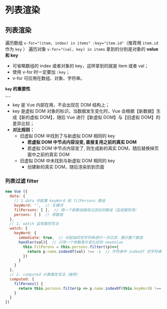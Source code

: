 # 列表渲染

## 列表渲染

遍历数组 `v-for="(item, index) in items" :key="item.id"`（推荐用 `item.id` 作为 `key` ）
遍历对象 `v-for="(val, key) in items` 拿到的分别是对象的 **value 和 key**

* 可省略数组的 index 或者对象的 key，这样拿到的就是 item 或者 val；
* 使用 v-for 时一定要加 `:key`；
* v-for 可应用在数组、对象、字符串。

**`key` 的重要性**

<img src="https://s2.loli.net/2024/06/14/JgR6iGxI9K2ZFMz.png" alt="key.png" style="zoom: 25%;" /> 


* key 是 Vue 内部在用，不会出现在 DOM 结构上；
* key 是虚拟 DOM 对象的标识，当数据发生变化时，Vue 会根据【新数据】生成【新的虚拟 DOM】，随后 Vue 进行【新虚拟 DOM】与【旧虚拟 DOM】的差异比较；
* **对比规则：**
  * 旧虚拟 DOM 中找到了与新虚拟 DOM 相同的 key
    * **若虚拟 DOM 中节点内容没变, 直接复用之前的真实 DOM**
    * 若虚拟 DOM 中节点内容变了, 则生成新的真实 DOM，随后替换掉页面中之前的真实 DOM
  * 旧虚拟 DOM 中未找到与新虚拟 DOM 相同的 key
    * 创建新的真实 DOM，随后渲染到到页面

### 列表过滤 filter

```javascript
new Vue ({
  data: {
    // 1.data 中配置 keyWord 和 filPersons 数组
    keyWord: '',  // 关键词
    filPersons: [ ],  // 用一个新数组接收过滤后的数组（监视属性用）
    persons: [ ]  // 原数组
  },
  // 1. watch 监视属性写法
  watch: {
    keyWord: {
      immediate: true,  // 对起始的空字符串进行一次过滤，展示整个数组
      handler(val){  // 只传一个参数表示变化后的 newValue
        this.filPerons = this.persons.filter((p)=>{
          return p.name.indexOf(val) !== -1  // 字符串中 indexOf 空字符串，结果是 0
        })
      }
  	}        
  },
  // 2. computed 计算属性写法（推荐）
  computed: {
    filPerons() {
      return this.persons.filter(p => p.name.indexOf(this.keyWord) !== -1 )
    }
  }
})
```
